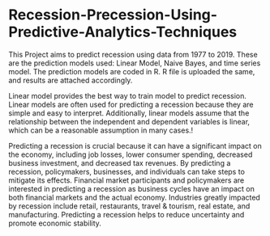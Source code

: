 # Recession-Precession-Using-Predictive-Analytics-Techniques

This Project aims to predict recession using data from 1977 to 2019. These are the prediction models used: Linear Model, Naive Bayes, and time series model. The prediction models are coded in R. R file is uploaded the same, and results are attached accordingly. 

Linear model provides the best way to train model to predict recession. Linear models are often used for predicting a recession because they are simple and easy to interpret. Additionally, linear models assume that the relationship between the independent and dependent variables is linear, which can be a reasonable assumption in many cases.!

Predicting a recession is crucial because it can have a significant impact on the economy, including job losses, lower consumer spending, decreased business investment, and decreased tax revenues. By predicting a recession, policymakers, businesses, and individuals can take steps to mitigate its effects. Financial market participants and policymakers are interested in predicting a recession as business cycles have an impact on both financial markets and the actual economy. Industries greatly impacted by recession include retail, restaurants, travel & tourism, real estate, and manufacturing. Predicting a recession helps to reduce uncertainty and promote economic stability. 
